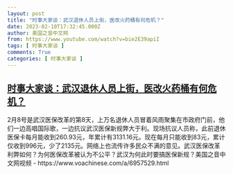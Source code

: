 ```yaml
---
layout: post
title: "时事大家谈：武汉退休人员上街，医改火药桶有何危机？"
date: 2023-02-10T17:32:45.000Z
author: 美国之音中文网
from: https://www.youtube.com/watch?v=bie2E39apiI
tags: [ 时事大家谈 ]
comments: True
categories: [ 时事大家谈 ]
---
```

<!--1676050365000-->
[时事大家谈：武汉退休人员上街，医改火药桶有何危机？](https://www.youtube.com/watch?v=bie2E39apiI)
------

<div>
2月8号是武汉医保改革的第8天，上万名退休人员冒着风雨聚集在市政府门前，他们一边高唱国际歌，一边抗议武汉医保新规弊大于利。现场抗议人员称，此前退休医保卡每月能收到260.93元，年累计有3131.16元。现在每月只能收到83元，累计仅收到996元，少了2135元。网络上也流传许多民众不满的意见。武汉医保改革利弊如何？为何医保改革被认为不公平？武汉为何此时要搞医保新规？美国之音中文网视频 - https://www.voachinese.com/a/6957529.html
</div>
